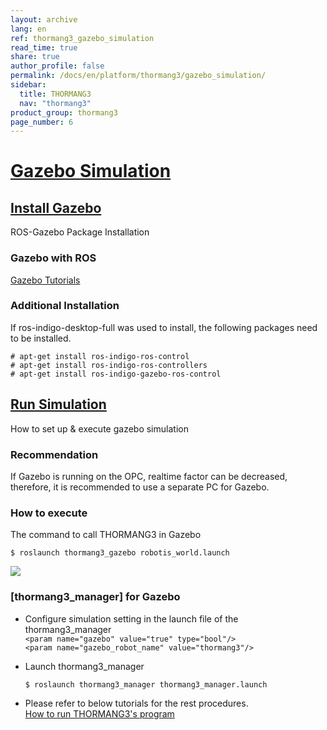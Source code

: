 ```yaml
---
layout: archive
lang: en
ref: thormang3_gazebo_simulation
read_time: true
share: true
author_profile: false
permalink: /docs/en/platform/thormang3/gazebo_simulation/
sidebar:
  title: THORMANG3
  nav: "thormang3"
product_group: thormang3
page_number: 6
---
```


<style>body {counter-reset: h1 5 !important;}</style>

# [Gazebo Simulation](#gazebo-simulation)

## [Install Gazebo](#install-gazebo)
ROS-Gazebo Package Installation

### Gazebo with ROS
[Gazebo Tutorials]

### Additional Installation
If ros-indigo-desktop-full was used to install, the following packages need to be installed.
```
# apt-get install ros-indigo-ros-control
# apt-get install ros-indigo-ros-controllers
# apt-get install ros-indigo-gazebo-ros-control
```

## [Run Simulation](#run-simulation)

How to set up & execute gazebo simulation

### Recommendation  
If Gazebo is running on the OPC, realtime factor can be decreased, therefore, it is recommended to use a separate PC for Gazebo.

### How to execute  
The command to call THORMANG3 in Gazebo
```
$ roslaunch thormang3_gazebo robotis_world.launch
```

![](/assets/images/platform/thormang3/thormang3_076.png)

### [thormang3_manager] for Gazebo  
- Configure simulation setting in the launch file of the thormang3_manager   
  `<param name="gazebo" value="true" type="bool"/>`   
  `<param name="gazebo_robot_name" value="thormang3"/>`   

- Launch thormang3_manager   

  ```
  $ roslaunch thormang3_manager thormang3_manager.launch
  ```

- Please refer to below tutorials for the rest procedures.   
[How to run THORMANG3's program]

[How to run THORMANG3's program]: /docs/en/platform/thormang3/thormang3_operation/#thormang3-operation
[Gazebo Tutorials]:http://gazebosim.org/tutorials?cat=connect_ros
